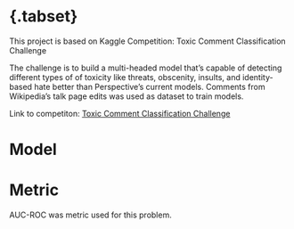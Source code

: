 # {.tabset}

This project is based on Kaggle Competition: Toxic Comment Classification Challenge

The challenge is to build a multi-headed model that’s capable of detecting different types of of toxicity like threats, obscenity, insults, and identity-based hate better than Perspective’s current models. Comments from Wikipedia’s talk page edits was used as dataset to train models.

Link to competiton: [Toxic Comment Classification Challenge](https://www.kaggle.com/c/jigsaw-toxic-comment-classification-challenge)

# Model

# Metric

AUC-ROC was metric used for this problem.
